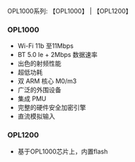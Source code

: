 OPL1000系列: 【OPL1000】 | 【OPL1200】  

### OPL1000
- Wi-Fi 11b 至11Mbps  
- BT 5.0 le + 2Mbps 数据速率   
- 出色的射频性能  
- 超低功耗  
- 双 ARM 核心 M0/m3  
- 广泛的外围设备  
- 集成 PMU  
- 完整的硬件安全加密引擎  
- 直流模拟输入    

### OPL1200
- 基于OPL1000芯片上，内置flash 
